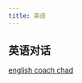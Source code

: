 ```yaml
---
title: 英语
---
```


## 英语对话

[english coach chad](https://www.bilibili.com/video/BV19E411F7pp?from=search&seid=12805026676039203863)